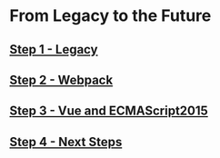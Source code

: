 # From Legacy to the Future

## [Step 1 - Legacy](step1/readme.md)

## [Step 2 - Webpack](step2/readme.md)

## [Step 3 - Vue and ECMAScript2015](step3/readme.md)

## [Step 4 - Next Steps](step4/readme.md)